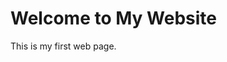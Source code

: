 <!DOCTYPE html>
<html>
<head>
  <title>My Website</title>
</head>
<body>
  <h1>Welcome to My Website</h1>
  <p>This is my first web page.</p>
</body>
</html>
